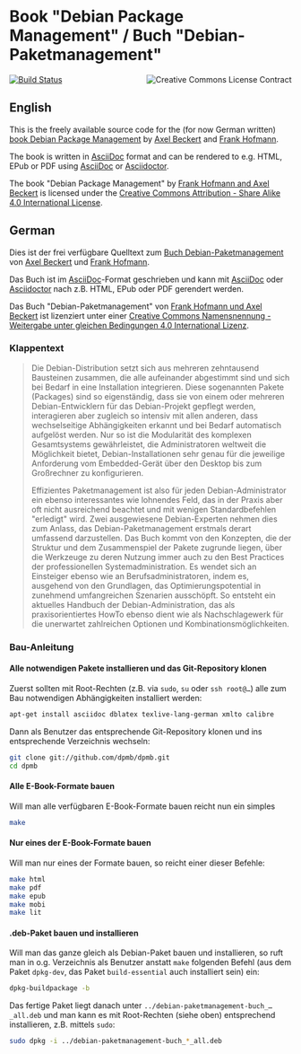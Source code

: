 # Book "Debian Package Management" / Buch "Debian-Paketmanagement"

<a rel="license" href="http://creativecommons.org/licenses/by-sa/4.0/"><img alt="Creative Commons License Contract" style="border-width:0" src="https://i.creativecommons.org/l/by-sa/4.0/88x31.png" align="right" /></a>
[![Build Status](https://travis-ci.org/dpmb/dpmb.svg?branch=master)](https://travis-ci.org/dpmb/dpmb)

## English

This is the freely available source code for the (for now German written)
[book Debian Package Management](http://www.dpmb.org/) by
[Axel Beckert](http://axel.beckert.ch/) and
[Frank Hofmann](http://www.efho.de/).

The book is written in [AsciiDoc](http://asciidoc.org/) format and can be
rendered to e.g. HTML, EPub or PDF using [AsciiDoc](http://asciidoc.org/) or
[Asciidoctor](http://asciidoctor.org/).

<span xmlns:dct="http://purl.org/dc/terms/" href="http://purl.org/dc/dcmitype/Text" property="dct:title" rel="dct:type">The book "Debian Package Management"</span> by <a xmlns:cc="http://creativecommons.org/ns#" href="http://www.dpmb.org/" property="cc:attributionName" rel="cc:attributionURL">Frank Hofmann and Axel Beckert</a> is licensed under the <a rel="license" href="http://creativecommons.org/licenses/by-sa/4.0/">Creative Commons Attribution - Share Alike 4.0 International License</a>.

## German

Dies ist der frei verfügbare Quelltext zum
[Buch Debian-Paketmanagement](http://www.dpmb.org/) von
[Axel Beckert](http://axel.beckert.ch/) und
[Frank Hofmann](http://www.efho.de/).

Das Buch ist im [AsciiDoc](http://asciidoc.org/)-Format geschrieben
und kann mit [AsciiDoc](http://asciidoc.org/) oder
[Asciidoctor](http://asciidoctor.org/) nach z.B. HTML, EPub oder PDF
gerendert werden.

<span xmlns:dct="http://purl.org/dc/terms/" href="http://purl.org/dc/dcmitype/Text" property="dct:title" rel="dct:type">Das Buch "Debian-Paketmanagement"</span> von <a xmlns:cc="http://creativecommons.org/ns#" href="http://www.debian-paketmanagement.de/" property="cc:attributionName" rel="cc:attributionURL">Frank Hofmann und Axel Beckert</a> ist lizenziert unter einer <a rel="license" href="http://creativecommons.org/licenses/by-sa/4.0/">Creative Commons Namensnennung - Weitergabe unter gleichen Bedingungen 4.0 International Lizenz</a>.

### Klappentext

> Die Debian-Distribution setzt sich aus mehreren zehntausend Bausteinen
> zusammen, die alle aufeinander abgestimmt sind und sich bei Bedarf in
> eine Installation integrieren. Diese sogenannten Pakete (Packages)
> sind so eigenständig, dass sie von einem oder mehreren
> Debian-Entwicklern für das Debian-Projekt gepflegt werden,
> interagieren aber zugleich so intensiv mit allen anderen, dass
> wechselseitige Abhängigkeiten erkannt und bei Bedarf automatisch
> aufgelöst werden. Nur so ist die Modularität des komplexen
> Gesamtsystems gewährleistet, die Administratoren weltweit die
> Möglichkeit bietet, Debian-Installationen sehr genau für die jeweilige
> Anforderung vom Embedded-Gerät über den Desktop bis zum Großrechner zu
> konfigurieren.
>
> Effizientes Paketmanagement ist also für jeden Debian-Administrator
> ein ebenso interessantes wie lohnendes Feld, das in der Praxis aber
> oft nicht ausreichend beachtet und mit wenigen Standardbefehlen
> "erledigt" wird. Zwei ausgewiesene Debian-Experten nehmen dies zum
> Anlass, das Debian-Paketmanagement erstmals derart umfassend
> darzustellen. Das Buch kommt von den Konzepten, die der Struktur und
> dem Zusammenspiel der Pakete zugrunde liegen, über die Werkzeuge zu
> deren Nutzung immer auch zu den Best Practices der professionellen
> Systemadministration. Es wendet sich an Einsteiger ebenso wie an
> Berufsadministratoren, indem es, ausgehend von den Grundlagen, das
> Optimierungspotential in zunehmend umfangreichen Szenarien
> ausschöpft. So entsteht ein aktuelles Handbuch der
> Debian-Administration, das als praxisorientiertes HowTo ebenso dient
> wie als Nachschlagewerk für die unerwartet zahlreichen Optionen und
> Kombinationsmöglichkeiten.

### Bau-Anleitung

#### Alle notwendigen Pakete installieren und das Git-Repository klonen

Zuerst sollten mit Root-Rechten (z.B. via `sudo`, `su` oder `ssh
root@…`) alle zum Bau notwendigen Abhängigkeiten installiert werden:

```sh
apt-get install asciidoc dblatex texlive-lang-german xmlto calibre
```

Dann als Benutzer das entsprechende Git-Repository klonen und ins
entsprechende Verzeichnis wechseln:

```sh
git clone git://github.com/dpmb/dpmb.git
cd dpmb
```

#### Alle E-Book-Formate bauen

Will man alle verfügbaren E-Book-Formate bauen reicht nun ein simples

```sh
make
```

#### Nur eines der E-Book-Formate bauen

Will man nur eines der Formate bauen, so reicht einer dieser Befehle:

```sh
make html
make pdf
make epub
make mobi
make lit
```

#### .deb-Paket bauen und installieren

Will man das ganze gleich als Debian-Paket bauen und installieren, so
ruft man in o.g. Verzeichnis als Benutzer anstatt `make` folgenden
Befehl (aus dem Paket `dpkg-dev`, das Paket `build-essential` auch
installiert sein) ein:

```sh
dpkg-buildpackage -b
```

Das fertige Paket liegt danach unter
`../debian-paketmanagement-buch_…_all.deb` und man kann es mit
Root-Rechten (siehe oben) entsprechend installieren, z.B. mittels
`sudo`:

```sh
sudo dpkg -i ../debian-paketmanagement-buch_*_all.deb
```
